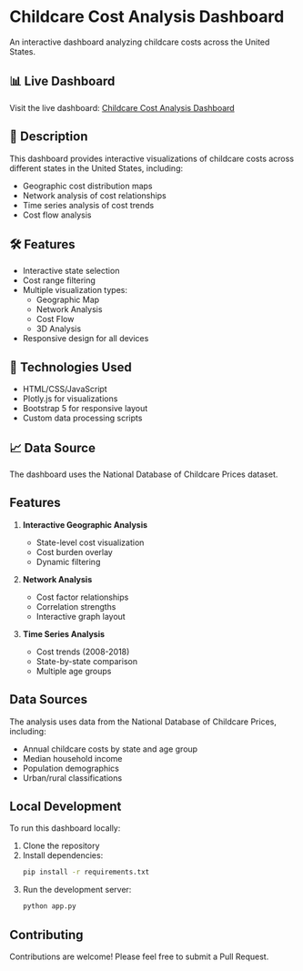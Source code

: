 # Childcare Cost Analysis Dashboard

An interactive dashboard analyzing childcare costs across the United States.

## 📊 Live Dashboard

Visit the live dashboard: [Childcare Cost Analysis Dashboard](https://ukomal.github.io/-MS_Childcare_Cost_Analysis_Project/)

## 📝 Description

This dashboard provides interactive visualizations of childcare costs across different states in the United States, including:
- Geographic cost distribution maps
- Network analysis of cost relationships
- Time series analysis of cost trends
- Cost flow analysis

## 🛠️ Features

- Interactive state selection
- Cost range filtering
- Multiple visualization types:
  - Geographic Map
  - Network Analysis
  - Cost Flow
  - 3D Analysis
- Responsive design for all devices

## 🚀 Technologies Used

- HTML/CSS/JavaScript
- Plotly.js for visualizations
- Bootstrap 5 for responsive layout
- Custom data processing scripts

## 📈 Data Source

The dashboard uses the National Database of Childcare Prices dataset.

## Features

1. **Interactive Geographic Analysis**
   - State-level cost visualization
   - Cost burden overlay
   - Dynamic filtering

2. **Network Analysis**
   - Cost factor relationships
   - Correlation strengths
   - Interactive graph layout

3. **Time Series Analysis**
   - Cost trends (2008-2018)
   - State-by-state comparison
   - Multiple age groups

## Data Sources

The analysis uses data from the National Database of Childcare Prices, including:
- Annual childcare costs by state and age group
- Median household income
- Population demographics
- Urban/rural classifications

## Local Development

To run this dashboard locally:

1. Clone the repository
2. Install dependencies:
   ```bash
   pip install -r requirements.txt
   ```
3. Run the development server:
   ```bash
   python app.py
   ```

## Contributing

Contributions are welcome! Please feel free to submit a Pull Request. 